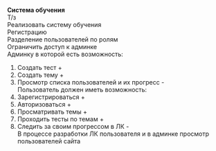 <b>Система обучения </b><br>
Т/з <br>
Реализовать систему обучения <br>
Регистрацию <br>
Разделение пользователей по ролям <br>
Ограничить доступ к админке <br>
Админку в которой есть возможность:<br>
1. Создать тест + <br>
2. Создать тему + <br>
3. Просмотр списка пользователей и их прогресс - <br>
Пользователь должен иметь возможность: <br>
1. Зарегистрироваться + <br>
2. Авторизоваться + <br>
3. Просматривать темы + <br>
4. Проходить тесты по темам + <br>
5. Следить за своим прогрессом в ЛК - <br>
В процессе разработки ЛК пользователя и в админке просмотр пользователей сайта
